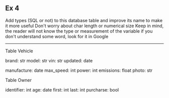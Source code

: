 ## Ex 4

Add types (SQL or not) to this database table and improve its name to make it more useful
Don't worry about char length or numerical size
Keep in mind, the reader will not know the type or measurement of the variable
if you don't understand some word, look for it in Google

---

Table Vehicle

  brand: str
  model: str
  vin: str
  updated: date

  manufacture: date
  max_speed: int
  power: int
  emissions: float
  photo: str

Table Owner

  identifier: int
  age: date
  first: int
  last: int
  purcharse: bool